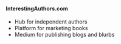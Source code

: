 #### InterestingAuthors.com
* Hub for independent authors
* Platform for marketing books
* Medium for publishing blogs and blurbs
